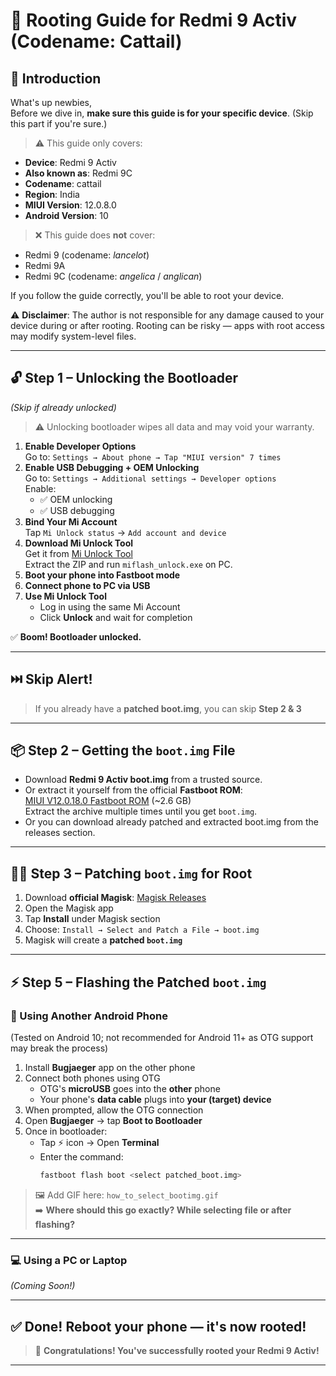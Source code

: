# 📱 Rooting Guide for Redmi 9 Activ (Codename: Cattail)

## 🔰 Introduction

What's up newbies,  
Before we dive in, **make sure this guide is for your specific device**. (Skip this part if you're sure.)

> ⚠️ This guide only covers:
- **Device**: Redmi 9 Activ  
- **Also known as**: Redmi 9C  
- **Codename**: cattail  
- **Region**: India  
- **MIUI Version**: 12.0.8.0  
- **Android Version**: 10

> ❌ This guide does **not** cover:
- Redmi 9 (codename: *lancelot*)  
- Redmi 9A  
- Redmi 9C (codename: *angelica* / *anglican*)

If you follow the guide correctly, you'll be able to root your device.

⚠️ **Disclaimer**: The author is not responsible for any damage caused to your device during or after rooting. Rooting can be risky — apps with root access may modify system-level files.

---

## 🔓 Step 1 – Unlocking the Bootloader  
*(Skip if already unlocked)*

> ⚠️ Unlocking bootloader wipes all data and may void your warranty.

1. **Enable Developer Options**  
   Go to: `Settings → About phone → Tap "MIUI version" 7 times`
2. **Enable USB Debugging + OEM Unlocking**  
   Go to: `Settings → Additional settings → Developer options`  
   Enable:
   - ✅ OEM unlocking  
   - ✅ USB debugging
3. **Bind Your Mi Account**  
   Tap `Mi Unlock status` → `Add account and device`
4. **Download Mi Unlock Tool**  
   Get it from [Mi Unlock Tool](https://en.miui.com/unlock/)  
   Extract the ZIP and run `miflash_unlock.exe` on PC.
5. **Boot your phone into Fastboot mode**
6. **Connect phone to PC via USB**
7. **Use Mi Unlock Tool**  
   - Log in using the same Mi Account  
   - Click **Unlock** and wait for completion

✅ **Boom! Bootloader unlocked.**

---

## ⏭️ Skip Alert!

> If you already have a **patched boot.img**, you can skip **Step 2 & 3**

---

## 📦 Step 2 – Getting the `boot.img` File

- Download **Redmi 9 Activ boot.img** from a trusted source.  
- Or extract it yourself from the official **Fastboot ROM**:  
  [MIUI V12.0.18.0 Fastboot ROM](https://xmfirmwareupdater.com/miui/cattail/stable/V12.0.18.0.QCTINXM/) (~2.6 GB)  
  Extract the archive multiple times until you get `boot.img`.
- Or you can download already patched and extracted boot.img from the releases section.
---

## 🧙‍♂️ Step 3 – Patching `boot.img` for Root

1. Download **official Magisk**: [Magisk Releases](https://magisk.me/releases/)
2. Open the Magisk app
3. Tap **Install** under Magisk section
4. Choose: `Install → Select and Patch a File → boot.img`
5. Magisk will create a **patched `boot.img`**

---

## ⚡ Step 5 – Flashing the Patched `boot.img`

### 📱 Using Another Android Phone  
(Tested on Android 10; not recommended for Android 11+ as OTG support may break the process)

1. Install **Bugjaeger** app on the other phone  
2. Connect both phones using OTG  
   - OTG's **microUSB** goes into the **other** phone  
   - Your phone's **data cable** plugs into **your (target) device**
3. When prompted, allow the OTG connection
4. Open **Bugjaeger** → tap **Boot to Bootloader**
5. Once in bootloader:
   - Tap ⚡ icon → Open **Terminal**
   - Enter the command:  
     ```sh
     fastboot flash boot <select patched_boot.img>
     ```

> 🖼️ Add GIF here: `how_to_select_bootimg.gif`  
➡️ **Where should this go exactly? While selecting file or after flashing?**

---

### 💻 Using a PC or Laptop  
*(Coming Soon!)*

---

## ✅ Done! Reboot your phone — it's now rooted!

> 🎉 **Congratulations! You've successfully rooted your Redmi 9 Activ!**

---
